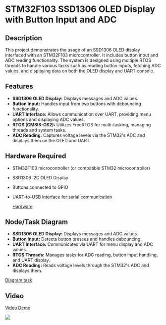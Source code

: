 # STM32F103 SSD1306 OLED Display with Button Input and ADC

## Description
This project demonstrates the usage of an SSD1306 OLED display interfaced with an STM32F103 microcontroller. It includes button input and ADC reading functionality. The system is designed using multiple RTOS threads to handle various tasks such as reading button inputs, fetching ADC values, and displaying data on both the OLED display and UART console.

## Features
- **SSD1306 OLED Display:** Displays messages and ADC values.
- **Button Input:** Handles input from two buttons with debouncing functionality.
- **UART Interface:** Allows communication over UART, providing menu options and displaying ADC values.
- **RTOS (CMSIS-OS2):** Utilizes FreeRTOS for multi-tasking, managing threads and system tasks.
- **ADC Reading:** Captures voltage levels via the STM32's ADC and displays them on the OLED and UART.

## Hardware Required
- STM32F103 microcontroller (or compatible STM32 microcontroller)
- SSD1306 I2C OLED Display
- Buttons connected to GPIO
- UART-to-USB interface for serial communication

  [Hardware](https://drive.google.com/uc?export=view&id=1ClM6-yfTX0s4hKgUrnlFBUfKFo-VXfCr)

## Node/Task Diagram
- **SSD1306 OLED Display:** Displays messages and ADC values.
- **Button Input:** Detects button presses and handles debouncing.
- **UART Interface:** Communicates via UART for menu display and ADC values.
- **RTOS Threads:** Manages tasks for ADC reading, button input handling, and UART display.
- **ADC Reading:** Reads voltage levels through the STM32's ADC and displays them.

[Diagram task](https://drive.google.com/uc?export=view&id=1EqkuRLFuo2aQudnx5blB0JFDaCvHuCCu)

## Video
[Video Demo](https://drive.google.com/file/d/12W8rBGFNa61qh74dkdPl1ldZqX-xp7_A/view?usp=sharing)

![](https://github.com/QonitaTKB/first-RTOS-Program-task/blob/master/96s21x.gif)



